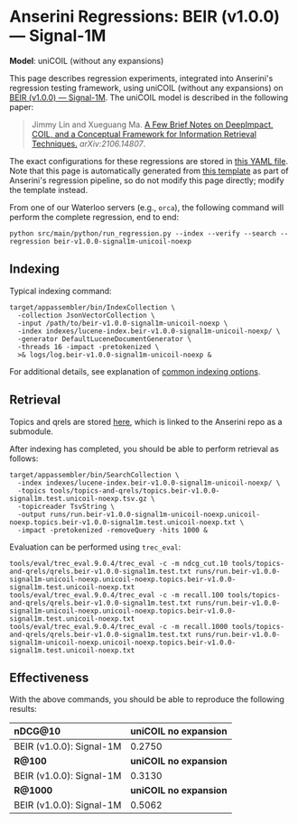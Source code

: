 # Anserini Regressions: BEIR (v1.0.0) &mdash; Signal-1M

**Model**: uniCOIL (without any expansions)

This page describes regression experiments, integrated into Anserini's regression testing framework, using uniCOIL (without any expansions) on [BEIR (v1.0.0) &mdash; Signal-1M](http://beir.ai/).
The uniCOIL model is described in the following paper:

> Jimmy Lin and Xueguang Ma. [A Few Brief Notes on DeepImpact, COIL, and a Conceptual Framework for Information Retrieval Techniques.](https://arxiv.org/abs/2106.14807) _arXiv:2106.14807_.

The exact configurations for these regressions are stored in [this YAML file](../../src/main/resources/regression/beir-v1.0.0-signal1m-unicoil-noexp.yaml).
Note that this page is automatically generated from [this template](../../src/main/resources/docgen/templates/beir-v1.0.0-signal1m-unicoil-noexp.template) as part of Anserini's regression pipeline, so do not modify this page directly; modify the template instead.

From one of our Waterloo servers (e.g., `orca`), the following command will perform the complete regression, end to end:

```
python src/main/python/run_regression.py --index --verify --search --regression beir-v1.0.0-signal1m-unicoil-noexp
```

## Indexing

Typical indexing command:

```
target/appassembler/bin/IndexCollection \
  -collection JsonVectorCollection \
  -input /path/to/beir-v1.0.0-signal1m-unicoil-noexp \
  -index indexes/lucene-index.beir-v1.0.0-signal1m-unicoil-noexp/ \
  -generator DefaultLuceneDocumentGenerator \
  -threads 16 -impact -pretokenized \
  >& logs/log.beir-v1.0.0-signal1m-unicoil-noexp &
```

For additional details, see explanation of [common indexing options](common-indexing-options.md).

## Retrieval

Topics and qrels are stored [here](https://github.com/castorini/anserini-tools/tree/master/topics-and-qrels), which is linked to the Anserini repo as a submodule.

After indexing has completed, you should be able to perform retrieval as follows:

```
target/appassembler/bin/SearchCollection \
  -index indexes/lucene-index.beir-v1.0.0-signal1m-unicoil-noexp/ \
  -topics tools/topics-and-qrels/topics.beir-v1.0.0-signal1m.test.unicoil-noexp.tsv.gz \
  -topicreader TsvString \
  -output runs/run.beir-v1.0.0-signal1m-unicoil-noexp.unicoil-noexp.topics.beir-v1.0.0-signal1m.test.unicoil-noexp.txt \
  -impact -pretokenized -removeQuery -hits 1000 &
```

Evaluation can be performed using `trec_eval`:

```
tools/eval/trec_eval.9.0.4/trec_eval -c -m ndcg_cut.10 tools/topics-and-qrels/qrels.beir-v1.0.0-signal1m.test.txt runs/run.beir-v1.0.0-signal1m-unicoil-noexp.unicoil-noexp.topics.beir-v1.0.0-signal1m.test.unicoil-noexp.txt
tools/eval/trec_eval.9.0.4/trec_eval -c -m recall.100 tools/topics-and-qrels/qrels.beir-v1.0.0-signal1m.test.txt runs/run.beir-v1.0.0-signal1m-unicoil-noexp.unicoil-noexp.topics.beir-v1.0.0-signal1m.test.unicoil-noexp.txt
tools/eval/trec_eval.9.0.4/trec_eval -c -m recall.1000 tools/topics-and-qrels/qrels.beir-v1.0.0-signal1m.test.txt runs/run.beir-v1.0.0-signal1m-unicoil-noexp.unicoil-noexp.topics.beir-v1.0.0-signal1m.test.unicoil-noexp.txt
```

## Effectiveness

With the above commands, you should be able to reproduce the following results:

| **nDCG@10**                                                                                                  | **uniCOIL no expansion**|
|:-------------------------------------------------------------------------------------------------------------|-----------|
| BEIR (v1.0.0): Signal-1M                                                                                     | 0.2750    |
| **R@100**                                                                                                    | **uniCOIL no expansion**|
| BEIR (v1.0.0): Signal-1M                                                                                     | 0.3130    |
| **R@1000**                                                                                                   | **uniCOIL no expansion**|
| BEIR (v1.0.0): Signal-1M                                                                                     | 0.5062    |
